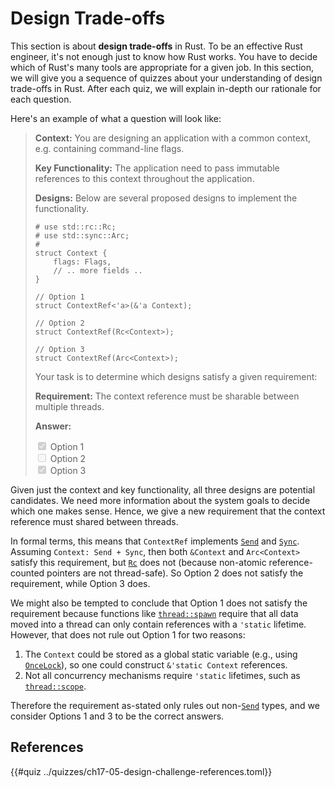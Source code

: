 # Design Trade-offs

This section is about **design trade-offs** in Rust. To be an effective Rust engineer, it's not enough just to know how Rust works. You have to decide which of Rust's many tools are appropriate for a given job. In this section, we will give you a sequence of quizzes about your understanding of design trade-offs in Rust.  After each quiz, we will explain in-depth our rationale for each question.

Here's an example of what a question will look like:

> **Context:** You are designing an application with a common context, e.g. containing command-line flags.
>
> **Key Functionality:** The application need to pass immutable references to this context throughout the application.
>
> **Designs:** Below are several proposed designs to implement the functionality.
>
> ```rust,ignore
> # use std::rc::Rc;
> # use std::sync::Arc;
> #
> struct Context { 
>     flags: Flags,
>     // .. more fields ..
> }
> 
> // Option 1
> struct ContextRef<'a>(&'a Context);
> 
> // Option 2
> struct ContextRef(Rc<Context>);
> 
> // Option 3
> struct ContextRef(Arc<Context>);
> ```
>
> Your task is to determine which designs satisfy a given requirement:
>
> **Requirement:** The context reference must be sharable between multiple threads.
>
> **Answer:**
>
> <input type="checkbox" checked disabled> Option 1 <br>
> <input type="checkbox" disabled> Option 2 <br>
> <input type="checkbox" checked disabled> Option 3 <br>

Given just the context and key functionality, all three designs are potential candidates. 
We need more information about the system goals to decide which one makes sense.
Hence, we give a new requirement that the context reference must shared between threads.

In formal terms, this means that `ContextRef` implements [`Send`] and [`Sync`]. 
Assuming `Context: Send + Sync`, then both `&Context` and `Arc<Context>` satisfy this requirement,
but [`Rc`] does not (because non-atomic reference-counted pointers are not thread-safe). So Option 2 does not satisfy the requirement, while Option 3 does.

We might also be tempted to conclude that Option 1 does not satisfy the requirement because functions like [`thread::spawn`] require that all data moved into a thread can only contain references with a `'static` lifetime. However, that does not rule out Option 1 for two reasons:
1.  The `Context` could be stored as a global static variable (e.g., using [`OnceLock`]), so one could construct `&'static Context` references.
2. Not all concurrency mechanisms require `'static` lifetimes, such as [`thread::scope`]. 

Therefore the requirement as-stated only rules out non-[`Send`] types, and we consider Options 1 and 3 to be the correct answers.

## References

{{#quiz ../quizzes/ch17-05-design-challenge-references.toml}}

<!-- <br>
<details>
<summary>Click here to see the explanation AFTER you've completed the questions above.</summary>

An explanation of each question will go here!

</details> -->

[`thread::spawn`]: https://doc.rust-lang.org/std/thread/fn.spawn.html
[`Send`]: https://doc.rust-lang.org/std/marker/trait.Send.html
[`Sync`]: https://doc.rust-lang.org/std/marker/trait.Sync.html
[`Rc`]: https://doc.rust-lang.org/std/rc/struct.Rc.html
[`OnceLock`]: https://doc.rust-lang.org/std/sync/struct.OnceLock.html
[`thread::scope`]: https://doc.rust-lang.org/std/thread/fn.scope.html